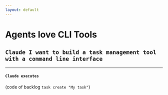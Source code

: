 ```yaml
---
layout: default
---
```


# Agents love CLI Tools

## `Claude I want to build a task management tool with a command line interface`

<hr>

#### `Claude executes`
(code of backlog `task create "My task"`)
